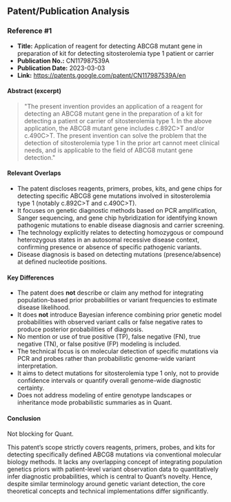 ## Patent/Publication Analysis

### Reference #1

- **Title:** Application of reagent for detecting ABCG8 mutant gene in preparation of kit for detecting sitosterolemia type 1 patient or carrier  
- **Publication No.:** CN117987539A  
- **Publication Date:** 2023-03-03  
- **Link:** https://patents.google.com/patent/CN117987539A/en  

#### Abstract (excerpt)

> "The present invention provides an application of a reagent for detecting an ABCG8 mutant gene in the preparation of a kit for detecting a patient or carrier of sitosterolemia type 1. In the above application, the ABCG8 mutant gene includes c.892C>T and/or c.490C>T. The present invention can solve the problem that the detection of sitosterolemia type 1 in the prior art cannot meet clinical needs, and is applicable to the field of ABCG8 mutant gene detection."

#### Relevant Overlaps

- The patent discloses reagents, primers, probes, kits, and gene chips for detecting specific ABCG8 gene mutations involved in sitosterolemia type 1 (notably c.892C>T and c.490C>T).  
- It focuses on genetic diagnostic methods based on PCR amplification, Sanger sequencing, and gene chip hybridization for identifying known pathogenic mutations to enable disease diagnosis and carrier screening.  
- The technology explicitly relates to detecting homozygous or compound heterozygous states in an autosomal recessive disease context, confirming presence or absence of specific pathogenic variants.  
- Disease diagnosis is based on detecting mutations (presence/absence) at defined nucleotide positions.

#### Key Differences

- The patent does **not** describe or claim any method for integrating population-based prior probabilities or variant frequencies to estimate disease likelihood.  
- It does **not** introduce Bayesian inference combining prior genetic model probabilities with observed variant calls or false negative rates to produce posterior probabilities of diagnosis.  
- No mention or use of true positive (TP), false negative (FN), true negative (TN), or false positive (FP) modeling is included.  
- The technical focus is on molecular detection of specific mutations via PCR and probes rather than probabilistic genome-wide variant interpretation.  
- It aims to detect mutations for sitosterolemia type 1 only, not to provide confidence intervals or quantify overall genome-wide diagnostic certainty.  
- Does not address modeling of entire genotype landscapes or inheritance mode probabilistic summaries as in Quant.

#### Conclusion

Not blocking for Quant.

This patent’s scope strictly covers reagents, primers, probes, and kits for detecting specifically defined ABCG8 mutations via conventional molecular biology methods. It lacks any overlapping concept of integrating population genetics priors with patient-level variant observation data to quantitatively infer diagnostic probabilities, which is central to Quant’s novelty. Hence, despite similar terminology around genetic variant detection, the core theoretical concepts and technical implementations differ significantly.
